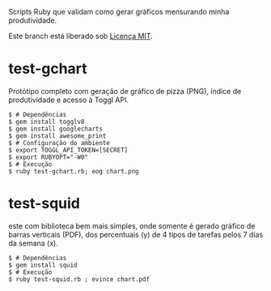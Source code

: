 Scripts Ruby que validam como gerar gráficos mensurando minha produtividade.

Este branch está liberado sob [Licença MIT](LICENSE).

# test-gchart

Protótipo completo com geração de gráfico de pizza (PNG), índice de produtividade e acesso à Toggl API.

```console
$ # Dependências
$ gem install togglv8
$ gem install googlecharts
$ gem install awesome_print
$ # Configuração do ambiente
$ export TOGGL_API_TOKEN=[SECRET]
$ export RUBYOPT="-W0"
$ # Execução
$ ruby test-gchart.rb; eog chart.png
```

# test-squid

este com biblioteca bem mais simples, onde somente é gerado gráfico de barras verticais (PDF), dos percentuais (y) de 4 tipos de tarefas pelos 7 dias da semana (x).

```console
$ # Dependências
$ gem install squid
$ # Execução
$ ruby test-squid.rb ; evince chart.pdf
```
